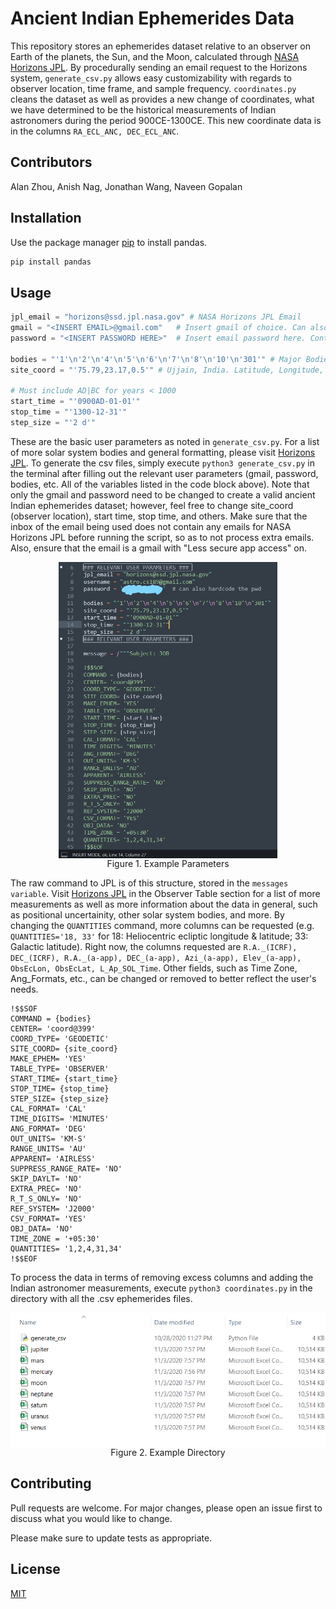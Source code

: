 # Ancient Indian Ephemerides Data

This repository stores an ephemerides dataset relative to an observer on Earth of the planets, the Sun, and the Moon, calculated through [NASA Horizons JPL](https://ssd.jpl.nasa.gov/). By procedurally sending an email request to the Horizons system, `generate_csv.py` allows easy customizability with regards to observer location, time frame, and sample frequency. `coordinates.py` cleans the dataset as well as provides a new change of coordinates, what we have determined to be the historical measurements of Indian astronomers during the period 900CE-1300CE. This new coordinate data is in the columns `RA_ECL_ANC, DEC_ECL_ANC`.

## Contributors

Alan Zhou, Anish Nag, Jonathan Wang, Naveen Gopalan
## Installation

Use the package manager [pip](https://pip.pypa.io/en/stable/) to install pandas.

```bash
pip install pandas
```

## Usage
```python
jpl_email = "horizons@ssd.jpl.nasa.gov" # NASA Horizons JPL Email
gmail = "<INSERT EMAIL>@gmail.com"   # Insert gmail of choice. Can also use the 'astro.cs189@gmail.com' in the code
password = "<INSERT PASSWORD HERE>"  # Insert email password here. Contact Repository Owners for the password of 'astro.cs189@gmail.com'

bodies = "'1'\n'2'\n'4'\n'5'\n'6'\n'7'\n'8'\n'10'\n'301'" # Major Bodies according to Horizons. Respectively: Mercury, Venus, Mars, Jupiter, Saturn, Uranus, Neptune, Sun, Moon.
site_coord = "'75.79,23.17,0.5'" # Ujjain, India. Latitude, Longitude, Elevation (km)

# Must include AD|BC for years < 1000
start_time = "'0900AD-01-01'"
stop_time = "'1300-12-31'"
step_size = "'2 d'"
```

These are the basic user parameters as noted in `generate_csv.py`. For a list of more solar system bodies and general formatting, please visit [Horizons JPL](https://ssd.jpl.nasa.gov/). To generate the csv files, simply execute `python3 generate_csv.py` in the terminal after filling out the relevant user parameters (gmail, password, bodies, etc. All of the variables listed in the code block above). Note that only the gmail and password need to be changed to create a valid ancient Indian ephemerides dataset; however, feel free to change site_coord (observer location), start time, stop time, and others. Make sure that the inbox of the email being used does not contain any emails for NASA Horizons JPL before running the script, so as to not process extra emails. Also, ensure that the email is a gmail with "Less secure app access" on.

<p align="center">
  <img src="https://github.com/NaveenGop/astro-data/blob/main/example_params.jpg" align="middle" width="350">
  <br>Figure 1. Example Parameters
</p>

The raw command to JPL is of this structure, stored in the `messages variable`. Visit [Horizons JPL](https://ssd.jpl.nasa.gov/?horizons_doc#customizing) in the Observer Table section for a list of more measurements as well as more information about the data in general, such as positional uncertainity, other solar system bodies, and more. By changing the `QUANTITIES` command, more columns can be requested (e.g. `QUANTITIES='18, 33'` for 18: Heliocentric ecliptic longitude & latitude; 33: Galactic latitude). Right now, the columns requested are `R.A._(ICRF), DEC_(ICRF), R.A._(a-app), DEC_(a-app), Azi_(a-app), Elev_(a-app), ObsEcLon, ObsEcLat, L_Ap_SOL_Time`. Other fields, such as Time Zone, Ang_Formats, etc., can be changed or removed to better reflect the user's needs.
```
!$$SOF
COMMAND = {bodies}
CENTER= 'coord@399'
COORD_TYPE= 'GEODETIC'
SITE_COORD= {site_coord}
MAKE_EPHEM= 'YES'
TABLE_TYPE= 'OBSERVER'
START_TIME= {start_time}
STOP_TIME= {stop_time}
STEP_SIZE= {step_size}
CAL_FORMAT= 'CAL'
TIME_DIGITS= 'MINUTES'
ANG_FORMAT= 'DEG'
OUT_UNITS= 'KM-S'
RANGE_UNITS= 'AU'
APPARENT= 'AIRLESS'
SUPPRESS_RANGE_RATE= 'NO'
SKIP_DAYLT= 'NO'
EXTRA_PREC= 'NO'
R_T_S_ONLY= 'NO'
REF_SYSTEM= 'J2000'
CSV_FORMAT= 'YES'
OBJ_DATA= 'NO'
TIME_ZONE = '+05:30'
QUANTITIES= '1,2,4,31,34'
!$$EOF
```

To process the data in terms of removing excess columns and adding the Indian astronomer measurements, execute `python3 coordinates.py` in the directory with all the .csv ephemerides files.

<p align="center">
  <img src="https://github.com/NaveenGop/astro-data/blob/main/example_dir.png" align="middle" >
  <br>Figure 2. Example Directory
</p>

## Contributing
Pull requests are welcome. For major changes, please open an issue first to discuss what you would like to change.

Please make sure to update tests as appropriate.

## License
[MIT](https://choosealicense.com/licenses/mit/)
